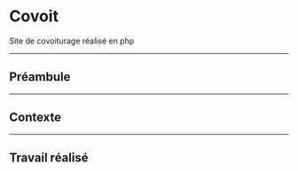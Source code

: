# Covoit
Site de covoiturage réalisé en php

***
## Préambule


***
## Contexte


***
## Travail réalisé
